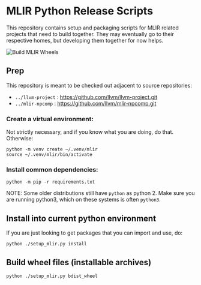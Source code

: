 # MLIR Python Release Scripts

This repository contains setup and packaging scripts for MLIR related
projects that need to build together. They may eventually go to their
respective homes, but developing them together for now helps.

![Build MLIR Wheels](https://github.com/stellaraccident/mlir-py-release/workflows/Build%20MLIR%20Wheels/badge.svg)

## Prep

This repository is meant to be checked out adjacent to source repositories:

* `../llvm-project` : https://github.com/llvm/llvm-project.git
* `../mlir-npcomp` : https://github.com/llvm/mlir-npcomp.git

### Create a virtual environment:

Not strictly necessary, and if you know what you are doing, do that. Otherwise:

```shell
python -m venv create ~/.venv/mlir
source ~/.venv/mlir/bin/activate
```

### Install common dependencies:

```shell
python -m pip -r requirements.txt
```

NOTE: Some older distributions still have `python` as python 2. Make sure you
are running python3, which on these systems is often `python3`.

## Install into current python environment

If you are just looking to get packages that you can import and use, do:

```shell
python ./setup_mlir.py install
```

## Build wheel files (installable archives)

```shell
python ./setup_mlir.py bdist_wheel
```
